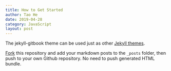 ```yaml
---
title: How to Get Started
author: Tao He
date: 2019-04-28
category: JavaScript
layout: post
---
```


The jekyll-gitbook theme can be used just as other [Jekyll themes][1].

[Fork][2] this repository and add your markdown posts to the `_posts` folder, then
push to your own Github repository. No need to push generated HTML bundle.

[1]: https://pages.github.com/themes
[2]: https://github.com/sighingnow/jekyll-gitbook/fork